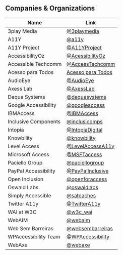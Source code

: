 ## Companies & Organizations

| Name | Link |
| --- | --- |
| 3play Media	| [@3playmedia](https://twitter.com/3playmedia)|
| A11Y | [@a11y](https://twitter.com/a11y)|
| A11Y Project | [@A11YProject](https://twitter.com/A11YProject)|
| AccessibilityOz | [@AcessibilityOz](https://twitter.com/accessibilityoz)|
| Accessible Techcomm | [@AccessTechcomm](https://twitter.com/AccessTechcomm)|
| Acesso para Todos | [Acesso para Todos](https://www.acessoparatodos.com.br/index.php)|
| AudioEye | [@AudioEye](https://www.audioeye.com/)|
| Axess Lab | [@AxessLab](https://twitter.com/AxessLab)|
| Deque Systems | [@dequesystems](http://www.deque.com/)|
| Google Accessibility | [@googleaccess](https://twitter.com/googleaccess)|
| IBMAccess | [@IBMAccess](https://twitter.com/IBMAccess)|
| Inclusive Components | [@inclusicomps](https://twitter.com/inclusicomps)|
| Intopia | [@IntopiaDigital](https://twitter.com/Intopiadigital)|
| Knowbility | [@knowbility](https://twitter.com/knowbility)|
| Level Access | [@LevelAccessA11y](https://twitter.com/LevelAccessA11y)|
| Microsoft Access | [@MSFTaccess](https://twitter.com/MSFTaccess)|
| Paciello Group | [@paciellogroup](https://twitter.com/paciellogroup)|
| PayPal Accessibility | [@PayPalInclusive](https://twitter.com/PayPalInclusive)|
| Open Inclusion | [@openforaccess](https://twitter.com/openforaccess)|
| Oswald Labs | [@oswaldlabs](https://twitter.com/oswaldlabs)|
| Simply Accessible | [@sateaches](https://twitter.com/sateaches)|
| Twitter A11y | [@TwitterA11y](https://twitter.com/TwitterA11y)|
| WAI at W3C | [@w3c_wai](https://twitter.com/w3c_wai)|
| WebAIM | [@webaim](https://twitter.com/webaim)|
| Web Sem Barreiras | [@websembarreiras](https://twitter.com/websembarreiras)|
| WPAccessibility Team |[@WPAccessibility](https://twitter.com/WPAccessibility)|
| WebAxe | [@webaxe](https://twitter.com/webaxe)|
